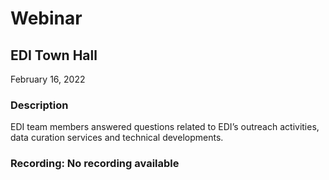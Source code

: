 # Webinar

## EDI Town Hall

February 16, 2022

### Description

EDI team members answered questions related to EDI’s outreach activities, data curation services and technical developments.

### Recording: No recording available
<!-- Webinars -->
